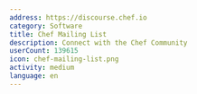 ```yaml
---
address: https://discourse.chef.io
category: Software
title: Chef Mailing List
description: Connect with the Chef Community
userCount: 139615
icon: chef-mailing-list.png
activity: medium
language: en
---
```

